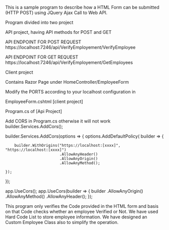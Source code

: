 This is a sample program to describe how a HTML Form can be submitted (HTTP POST) using JQuery Ajax Call to Web API.

Program divided into two project

API project, having API methods for POST and GET

API ENDPOINT FOR POST REQUEST https://localhost:7246/api/VerifyEmployement/VerifyEmployee

API ENDPOINT FOR GET REQUEST https://localhost:7246/api/VerifyEmployement/GetEmployees

Client project

Contains Razor Page under HomeController/EmployeeForm

Modify the PORTS according to your localhost configuration in

EmployeeForm.cshtml [client project]

Program.cs of [Api Project]

Add CORS in Program.cs otherwise it will not work builder.Services.AddCors();

builder.Services.AddCors(options => { options.AddDefaultPolicy( builder => {

        builder.WithOrigins("https://localhost:[xxxx]", "https://localhost:[xxxx]")
                            .AllowAnyHeader()
                            .AllowAnyOrigin()
                            .AllowAnyMethod();

    });
});

app.UseCors(); app.UseCors(builder => { builder .AllowAnyOrigin() .AllowAnyMethod() .AllowAnyHeader(); });

This program only verifies the Code provided in the HTML form and basis on that Code checks whether an employee Verified or Not.
We have used Hard Code List to store employee information.
We have designed an Custom Employee Class also to simplify the operation.
